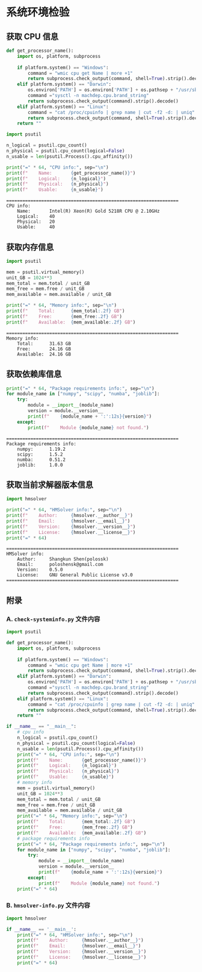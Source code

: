 # 系统环境检验

## 获取 CPU 信息


```python
def get_processor_name():
    import os, platform, subprocess
    
    if platform.system() == "Windows":
        command = "wmic cpu get Name | more +1"
        return subprocess.check_output(command, shell=True).strip().decode()
    elif platform.system() == "Darwin":
        os.environ['PATH'] = os.environ['PATH'] + os.pathsep + "/usr/sbin"
        command ="sysctl -n machdep.cpu.brand_string"
        return subprocess.check_output(command).strip().decode()
    elif platform.system() == "Linux":
        command = "cat /proc/cpuinfo | grep name | cut -f2 -d: | uniq"
        return subprocess.check_output(command, shell=True).strip().decode()
    return ""
```


```python
import psutil

n_logical = psutil.cpu_count()
n_physical = psutil.cpu_count(logical=False)
n_usable = len(psutil.Process().cpu_affinity())

print("=" * 64, "CPU info:", sep="\n")
print(f"    Name:       {get_processor_name()}")
print(f"    Logical:    {n_logical}")
print(f"    Physical:   {n_physical}")
print(f"    Usable:     {n_usable}")
```

    ================================================================
    CPU info:
        Name:       Intel(R) Xeon(R) Gold 5218R CPU @ 2.10GHz
        Logical:    40
        Physical:   20
        Usable:     40
    

## 获取内存信息


```python
import psutil

mem = psutil.virtual_memory()
unit_GB = 1024**3
mem_total = mem.total / unit_GB
mem_free = mem.free / unit_GB
mem_available = mem.available / unit_GB

print("=" * 64, "Memory info:", sep="\n")
print(f"    Total:      {mem_total:.2f} GB")
print(f"    Free:       {mem_free:.2f} GB")
print(f"    Available:  {mem_available:.2f} GB")
```

    ================================================================
    Memory info:
        Total:      31.63 GB
        Free:       24.16 GB
        Available:  24.16 GB
    

## 获取依赖库信息


```python
print("=" * 64, "Package requirements info:", sep="\n")
for module_name in ["numpy", "scipy", "numba", "joblib"]:
    try:
        module = __import__(module_name)
        version = module.__version__
        print(f"    {module_name + ':':12s}{version}")
    except:
        print(f"    Module {module_name} not found.")
```

    ================================================================
    Package requirements info:
        numpy:      1.19.2
        scipy:      1.5.2
        numba:      0.51.2
        joblib:     1.0.0
    

## 获取当前求解器版本信息


```python
import hmsolver

print("=" * 64, "HMSolver info:", sep="\n")
print(f"    Author:     {hmsolver.__author__}")
print(f"    Email:      {hmsolver.__email__}")
print(f"    Version:    {hmsolver.__version__}")
print(f"    License:    {hmsolver.__license__}")
print("=" * 64)
```

    ================================================================
    HMSolver info:
        Author:     Shangkun Shen(polossk)
        Email:      poloshensk@gmail.com
        Version:    0.5.0
        License:    GNU General Public License v3.0
    ================================================================
    

## 附录

### A. `check-systeminfo.py` 文件内容

```python
import psutil

def get_processor_name():
    import os, platform, subprocess
    
    if platform.system() == "Windows":
        command = "wmic cpu get Name | more +1"
        return subprocess.check_output(command, shell=True).strip().decode()
    elif platform.system() == "Darwin":
        os.environ['PATH'] = os.environ['PATH'] + os.pathsep + "/usr/sbin"
        command ="sysctl -n machdep.cpu.brand_string"
        return subprocess.check_output(command).strip().decode()
    elif platform.system() == "Linux":
        command = "cat /proc/cpuinfo | grep name | cut -f2 -d: | uniq"
        return subprocess.check_output(command, shell=True).strip().decode()
    return ""

if __name__ == "__main__":
    # cpu info
    n_logical = psutil.cpu_count()
    n_physical = psutil.cpu_count(logical=False)
    n_usable = len(psutil.Process().cpu_affinity())
    print("=" * 64, "CPU info:", sep="\n")
    print(f"    Name:       {get_processor_name()}")
    print(f"    Logical:    {n_logical}")
    print(f"    Physical:   {n_physical}")
    print(f"    Usable:     {n_usable}")
    # memory info
    mem = psutil.virtual_memory()
    unit_GB = 1024**3
    mem_total = mem.total / unit_GB
    mem_free = mem.free / unit_GB
    mem_available = mem.available / unit_GB
    print("=" * 64, "Memory info:", sep="\n")
    print(f"    Total:      {mem_total:.2f} GB")
    print(f"    Free:       {mem_free:.2f} GB")
    print(f"    Available:  {mem_available:.2f} GB")
    # package requirements info
    print("=" * 64, "Package requirements info:", sep="\n")
    for module_name in ["numpy", "scipy", "numba", "joblib"]:
        try:
            module = __import__(module_name)
            version = module.__version__
            print(f"    {module_name + ':':12s}{version}")
        except:
            print(f"    Module {module_name} not found.")
    print("=" * 64)
```

### B. `hmsolver-info.py` 文件内容

```python
import hmsolver

if __name__ == '__main__':
    print("=" * 64, "HMSolver info:", sep="\n")
    print(f"    Author:     {hmsolver.__author__}")
    print(f"    Email:      {hmsolver.__email__}")
    print(f"    Version:    {hmsolver.__version__}")
    print(f"    License:    {hmsolver.__license__}")
    print("=" * 64)
```
